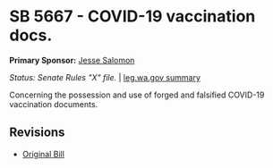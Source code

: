 # SB 5667 - COVID-19 vaccination docs.
**Primary Sponsor:** [Jesse Salomon](/person/leg/salomon_je.md)

*Status: Senate Rules "X" file.* | [leg.wa.gov summary](https://app.leg.wa.gov/billsummary?BillNumber=5667&Year=2021)

Concerning the possession and use of forged and falsified COVID-19 vaccination documents.

## Revisions
* [Original Bill](1/)